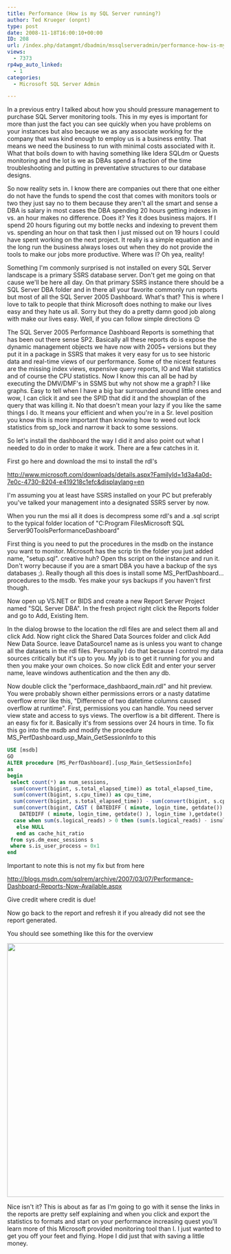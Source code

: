 ```yaml
---
title: Performance (How is my SQL Server running?)
author: Ted Krueger (onpnt)
type: post
date: 2008-11-18T16:00:10+00:00
ID: 208
url: /index.php/datamgmt/dbadmin/mssqlserveradmin/performance-how-is-my-sql-server-running/
views:
  - 7373
rp4wp_auto_linked:
  - 1
categories:
  - Microsoft SQL Server Admin

---
```

In a previous entry I talked about how you should pressure management to purchase SQL Server monitoring tools. This in my eyes is important for more than just the fact you can see quickly when you have problems on your instances but also because we as any associate working for the company that was kind enough to employ us is a business entity. That means we need the business to run with minimal costs associated with it. What that boils down to with having something like Idera SQLdm or Quests monitoring and the lot is we as DBAs spend a fraction of the time troubleshooting and putting in preventative structures to our database designs. 

So now reality sets in. I know there are companies out there that one either do not have the funds to spend the cost that comes with monitors tools or two they just say no to them because they aren't all the smart and sense a DBA is salary in most cases the DBA spending 20 hours getting indexes in vs. an hour makes no difference. Does it? Yes it does business majors. If I spend 20 hours figuring out my bottle necks and indexing to prevent them vs. spending an hour on that task then I just missed out on 19 hours I could have spent working on the next project. It really is a simple equation and in the long run the business always loses out when they do not provide the tools to make our jobs more productive. Where was I? Oh yea, reality! 

Something I'm commonly surprised is not installed on every SQL Server landscape is a primary SSRS database server. Don't get me going on that cause we'll be here all day. On that primary SSRS instance there should be a SQL Server DBA folder and in there all your favorite commonly run reports but most of all the SQL Server 2005 Dashboard. What's that? This is where I love to talk to people that think Microsoft does nothing to make our lives easy and they hate us all. Sorry but they do a pretty damn good job along with make our lives easy. Well, if you can follow simple directions 😉

The SQL Server 2005 Performance Dashboard Reports is something that has been out there sense SP2. Basically all these reports do is expose the dynamic management objects we have now with 2005+ versions but they put it in a package in SSRS that makes it very easy for us to see historic data and real-time views of our performance. Some of the nicest features are the missing index views, expensive query reports, IO and Wait statistics and of course the CPU statistics. Now I know this can all be had by executing the DMV/DMF's in SSMS but why not show me a graph? I like graphs. Easy to tell when I have a big bar surrounded around little ones and wow, I can click it and see the SPID that did it and the showplan of the query that was killing it. No that doesn't mean your lazy if you like the same things I do. It means your efficient and when you're in a Sr. level position you know this is more important than knowing how to weed out lock statistics from sp_lock and narrow it back to some sessions.

So let's install the dashboard the way I did it and also point out what I needed to do in order to make it work. There are a few catches in it.

First go here and download the msi to install the rdl's 

http://www.microsoft.com/downloads/details.aspx?FamilyId=1d3a4a0d-7e0c-4730-8204-e419218c1efc&displaylang=en

I'm assuming you at least have SSRS installed on your PC but preferably you've talked your management into a designated SSRS server by now.

When you run the msi all it does is decompress some rdl's and a .sql script to the typical folder location of "C:Program FilesMicrosoft SQL Server90ToolsPerformanceDashboard"

First thing is you need to put the procedures in the msdb on the instance you want to monitor. Microsoft has the scrip tin the folder you just added name, "setup.sql". creative huh? Open ths script on the instance and run it. Don't worry because if you are a smart DBA you have a backup of the sys databases ;). Really though all this does is install some MS_PerfDashboard... procedures to the msdb. Yes make your sys backups if you haven't first though. 

Now open up VS.NET or BIDS and create a new Report Server Project named "SQL Server DBA". In the fresh project right click the Reports folder and go to Add, Existing Item.

In the dialog browse to the location the rdl files are and select them all and click Add. Now right click the Shared Data Sources folder and click Add New Data Source. leave DataSource1 name as is unless you want to change all the datasets in the rdl files. Personally I do that because I control my data sources critically but it's up to you. My job is to get it running for you and then you make your own choices. So now click Edit and enter your server name, leave windows authentication and the then any db.

Now double click the "performace\_dashbaord\_main.rdl" and hit preview. You were probably shown either permissions errors or a nasty datatime overflow error like this, "Difference of two datetime columns caused overflow at runtime". First, permissions you can handle. You need server view state and access to sys views. The overflow is a bit different. There is an easy fix for it. Basically it's from sessions over 24 hours in time. To fix this go into the msdb and modify the procedure MS\_PerfDashboard.usp\_Main_GetSessionInfo to this

```sql
USE [msdb]
GO
ALTER procedure [MS_PerfDashboard].[usp_Main_GetSessionInfo]
as
begin
 select count(*) as num_sessions,
  sum(convert(bigint, s.total_elapsed_time)) as total_elapsed_time,
  sum(convert(bigint, s.cpu_time)) as cpu_time, 
  sum(convert(bigint, s.total_elapsed_time)) - sum(convert(bigint, s.cpu_time)) as wait_time,
  sum(convert(bigint, CAST ( DATEDIFF ( minute, login_time, getdate()) AS BIGINT)*60000 + DATEDIFF ( millisecond, DATEADD ( minute,
    DATEDIFF ( minute, login_time, getdate() ), login_time ),getdate() ))) - sum(convert(bigint, s.total_elapsed_time)) as idle_connection_time,
  case when sum(s.logical_reads) > 0 then (sum(s.logical_reads) - isnull(sum(s.reads), 0)) / convert(float, sum(s.logical_reads))
   else NULL
   end as cache_hit_ratio
 from sys.dm_exec_sessions s
 where s.is_user_process = 0x1
end
```
Important to note this is not my fix but from here

http://blogs.msdn.com/sqlrem/archive/2007/03/07/Performance-Dashboard-Reports-Now-Available.aspx

Give credit where credit is due!

Now go back to the report and refresh it if you already did not see the report generated.
  
You should see something like this for the overview 

<div class="image_block">
  <img src="https://lessthandot.z19.web.core.windows.net/wp-content/uploads/blogs/DataMgmt//ss_dashboard.gif" alt="" title="" width="989" height="590" />
</div>

Nice isn't it? This is about as far as I'm going to go with it sense the links in the reports are pretty self explaining and when you click and export the statistics to formats and start on your performance increasing quest you'll learn more of this Microsoft provided monitoring tool than I. I just wanted to get you off your feet and flying. Hope I did just that with saving a little money.